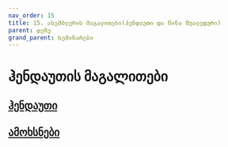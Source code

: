 ```yaml
---
nav_order: 15
title: 15. ასემბლერის მაგალითები(ჰენდაუთი და წინა შუალედური)
parent: დემე
grand_parent: სემინარები
---
```


# ჰენდაუთის მაგალითები

## [ჰენდაუთი](https://github.com/freeuni-paradigms/2021/blob/master/handouts/20-Section-Handout.pdf)
## [ამოხსნები](https://github.com/freeuni-paradigms/2021/blob/master/handouts/20S-Section-Solution.pdf)


